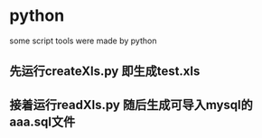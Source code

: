 # python
some script tools were made by python

## 先运行createXls.py 即生成test.xls
## 接着运行readXls.py 随后生成可导入mysql的aaa.sql文件
